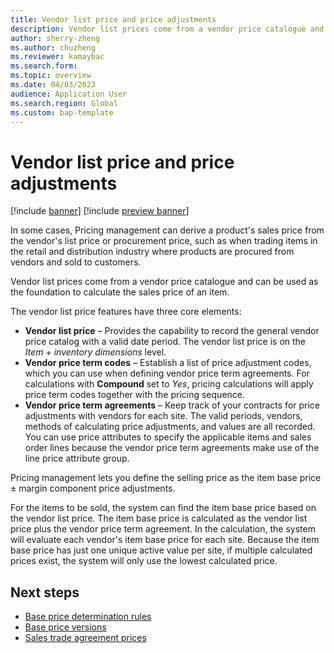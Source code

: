 ```yaml
---
title: Vendor list price and price adjustments
description: Vendor list prices come from a vendor price catalogue and can be used as the foundation to calculate the sales price of an item.
author: sherry-zheng
ms.author: chuzheng
ms.reviewer: kamaybac
ms.search.form:
ms.topic: overview
ms.date: 04/03/2023
audience: Application User
ms.search.region: Global
ms.custom: bap-template
---
```


# Vendor list price and price adjustments

[!include [banner](../includes/banner.md)]
[!include [preview banner](../includes/preview-banner.md)]
<!-- KFM: Preview until further notice -->

In some cases, Pricing management can derive a product's sales price from the vendor's list price or procurement price, such as when trading items in the retail and distribution industry where products are procured from vendors and sold to customers.

Vendor list prices come from a vendor price catalogue and can be used as the foundation to calculate the sales price of an item.

The vendor list price features have three core elements:

- **Vendor list price** – Provides the capability to record the general vendor price catalog with a valid date period. The vendor list price is on the *Item + inventory dimensions* level.
- **Vendor price term codes** – Establish a list of price adjustment codes, which you can use when defining vendor price term agreements. For calculations with **Compound** set to *Yes*, pricing calculations will apply price term codes together with the pricing sequence.
- **Vendor price term agreements** – Keep track of your contracts for price adjustments with vendors for each site. The valid periods, vendors, methods of calculating price adjustments, and values are all recorded. You can use price attributes to specify the applicable items and sales order lines because the vendor price term agreements make use of the line price attribute group.

Pricing management lets you define the selling price as the item base price &plusmn; margin component price adjustments.

For the items to be sold, the system can find the item base price based on the vendor list price. The item base price is calculated as the vendor list price plus the vendor price term agreement. In the calculation, the system will evaluate each vendor's item base price for each site. Because the item base price has just one unique active value per site, if multiple calculated prices exist, the system will only use the lowest calculated price.

## Next steps

- [Base price determination rules](base-price-determination-rules.md)
- [Base price versions](base-price-versions.md)
- [Sales trade agreement prices](sales-trade-agreement-prices.md)